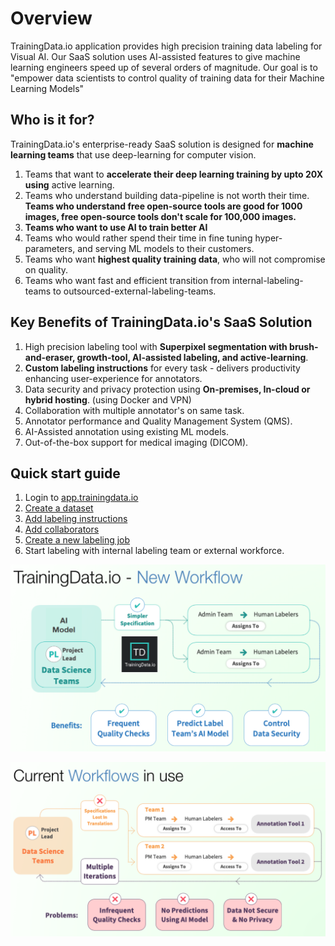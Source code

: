 # Overview
TrainingData.io application provides high precision training data labeling for Visual AI. Our SaaS solution uses AI-assisted features to give machine learning engineers speed up of several orders of magnitude. Our goal is to "empower data scientists to control quality of training data for their Machine Learning Models"

## Who is it for?

TrainingData.io's enterprise-ready SaaS solution is designed for <b>machine learning teams</b> that use deep-learning for computer vision.

1. Teams that want to <b>accelerate their deep learning training by upto 20X using</b> active learning.
2. Teams who understand building data-pipeline is not worth their time. <b>Teams who understand free open-source tools are good for 1000 images, free open-source tools don't scale for 100,000 images.</b>
3. <b>Teams who want to use AI to train better AI</b>
4. Teams who would rather spend their time in fine tuning hyper-parameters, and serving ML models to their customers.
5. Teams who want <b>highest quality training data</b>, who will not compromise on quality.
6. Teams who want fast and efficient transition from internal-labeling-teams to outsourced-external-labeling-teams.

## Key Benefits of TrainingData.io's SaaS Solution

1. High precision labeling tool with <b>Superpixel segmentation with brush-and-eraser, growth-tool, AI-assisted labeling, and active-learning</b>.
2. <b>Custom labeling instructions</b> for every task - delivers productivity enhancing user-experience for annotators.
3. Data security and privacy protection using <b>On-premises, In-cloud or hybrid hosting</b>. (using Docker and VPN)
4. Collaboration with multiple annotator's on same task.
5. Annotator performance and Quality Management System (QMS).
6. AI-Assisted annotation using existing ML models.
7. Out-of-the-box support for medical imaging (DICOM).

## Quick start guide
1. Login to [app.trainingdata.io](https://app.trainingdata.io)
2. [Create a dataset](https://app.trainingdata.io/dataset/add)
3. [Add labeling instructions](https://app.trainingdata.io/label/add)
4. [Add collaborators](https://app.trainingdata.io/collaborators/add)
5. [Create a new labeling job](https://app.trainingdata.io/task/add)
6. Start labeling with internal labeling team or external workforce.

![Key Benefits of TrainingData.io](/assets/images/2bbda76-NewWorkflow.png)

![Old Workflow](/assets/images/4108b7a-CurrentWorkflow.png)
